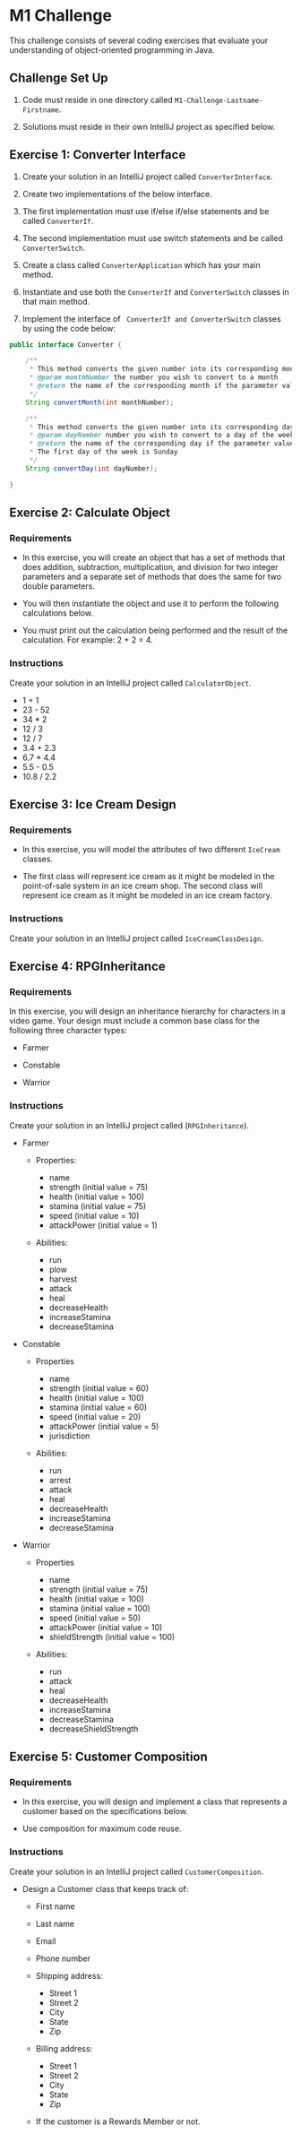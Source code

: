 # M1 Challenge

This challenge consists of several coding exercises that evaluate your understanding of object-oriented programming in Java.

## Challenge Set Up

1. Code must reside in one directory called `M1-Challenge-Lastname-Firstname`.

2. Solutions must reside in their own IntelliJ project as specified below.

## Exercise 1: Converter Interface

1. Create your solution in an IntelliJ project called `ConverterInterface`.

2. Create two implementations of the below interface.

3. The first implementation must use if/else if/else statements and be called `ConverterIf`.

4. The second implementation must use switch statements and be called `ConverterSwitch`.

5. Create a class called `ConverterApplication` which has your main method.

6. Instantiate and use both the `ConverterIf` and `ConverterSwitch` classes in that main method.

7. Implement the interface of ` ConverterIf and ConverterSwitch` classes by using the code below:

```java
public interface Converter {

    /**
     * This method converts the given number into its corresponding month.
     * @param monthNumber the number you wish to convert to a month
     * @return the name of the corresponding month if the parameter value is between 1 and 12; error message otherwise
     */
    String convertMonth(int monthNumber);

    /**
     * This method converts the given number into its corresponding day of the week.
     * @param dayNumber number you wish to convert to a day of the week
     * @return the name of the corresponding day if the parameter value is between 1 and 7, error message otherwise
     * The first day of the week is Sunday
     */
    String convertDay(int dayNumber);

}
```

## Exercise 2: Calculate Object

### Requirements

- In this exercise, you will create an object that has a set of methods that does addition, subtraction, multiplication, and division for two integer parameters and a separate set of methods that does the same for two double parameters.

- You will then instantiate the object and use it to perform the following calculations below.

- You must print out the calculation being performed and the result of the calculation. For example: 2 + 2 = 4.

### Instructions

Create your solution in an IntelliJ project called `CalculatorObject`.

- 1 + 1
- 23 - 52
- 34 * 2
- 12 / 3
- 12 / 7
- 3.4 + 2.3
- 6.7 * 4.4
- 5.5 - 0.5
- 10.8 / 2.2

## Exercise 3: Ice Cream Design

### Requirements

- In this exercise, you will model the attributes of two different `IceCream` classes.

- The first class will represent ice cream as it might be modeled in the point-of-sale system in an ice cream shop. The second class will represent ice cream as it might be modeled in an ice cream factory.

### Instructions

Create your solution in an IntelliJ project called `IceCreamClassDesign`.

## Exercise 4: RPGInheritance

### Requirements

In this exercise, you will design an inheritance hierarchy for characters in a video game. Your design must include a common base class for the following three character types:

- Farmer

- Constable

- Warrior

### Instructions

Create your solution in an IntelliJ project called (`RPGInheritance`).

- Farmer

    - Properties:
        - name
        - strength (initial value = 75)
        - health (initial value = 100)
        - stamina (initial value = 75)
        - speed (initial value = 10)
        - attackPower (initial value = 1)

    - Abilities:
        - run
        - plow
        - harvest
        - attack
        - heal
        - decreaseHealth
        - increaseStamina
        - decreaseStamina

- Constable

    - Properties
        - name
        - strength (initial value = 60)
        - health (initial value = 100)
        - stamina (initial value = 60)
        - speed (initial value = 20)
        - attackPower (initial value = 5)
        - jurisdiction

    - Abilities:
        - run
        - arrest
        - attack
        - heal
        - decreaseHealth
        - increaseStamina
        - decreaseStamina

- Warrior

    - Properties
        - name
        - strength (initial value = 75)
        - health (initial value = 100)
        - stamina (initial value = 100)
        - speed (initial value = 50)
        - attackPower (initial value = 10)
        - shieldStrength (initial value = 100)

    - Abilities:
        - run
        - attack
        - heal
        - decreaseHealth
        - increaseStamina
        - decreaseStamina
        - decreaseShieldStrength

## Exercise 5: Customer Composition

### Requirements

- In this exercise, you will design and implement a class that represents a customer based on the specifications below.

- Use composition for maximum code reuse.

### Instructions

Create your solution in an IntelliJ project called `CustomerComposition`.

- Design a Customer class that keeps track of:

    - First name

    - Last name

    - Email

    - Phone number

    - Shipping address:
        - Street 1
        - Street 2
        - City
        - State
        - Zip

    - Billing address:
        - Street 1
        - Street 2
        - City
        - State
        - Zip

    - If the customer is a Rewards Member or not.